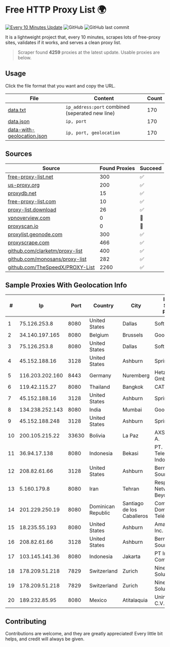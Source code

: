 
# Free HTTP Proxy List 🌍

[![Every 10 Minutes Update](https://github.com/mertguvencli/http-proxy-list/actions/workflows/main.yml/badge.svg?branch=main)](https://github.com/mertguvencli/http-proxy-list/actions/workflows/main.yml)
![GitHub](https://img.shields.io/github/license/mertguvencli/http-proxy-list)
![GitHub last commit](https://img.shields.io/github/last-commit/mertguvencli/http-proxy-list)

It is a lightweight project that, every 10 minutes, scrapes lots of free-proxy sites, validates if it works, and serves a clean proxy list.


> Scraper found **4259** proxies at the latest update. Usable proxies are below.

## Usage

Click the file format that you want and copy the URL.


|File|Content|Count|
|----|-------|-----|
|[data.txt](https://raw.githubusercontent.com/mertguvencli/http-proxy-list/main/proxy-list/data.txt)|`ip_address:port` combined (seperated new line)|170|
|[data.json](https://raw.githubusercontent.com/mertguvencli/http-proxy-list/main/proxy-list/data.json)|`ip, port`|170|
|[data-with-geolocation.json](https://raw.githubusercontent.com/mertguvencli/http-proxy-list/main/proxy-list/data-with-geolocation.json)|`ip, port, geolocation`|170|

## Sources

|Source|Found Proxies|Succeed|
|------|-------------|-------|
|[free-proxy-list.net](https://free-proxy-list.net)|300|✅|
|[us-proxy.org](https://www.us-proxy.org)|200|✅|
|[proxydb.net](http://proxydb.net)|15|✅|
|[free-proxy-list.com](https://free-proxy-list.com/?page=&port=&type%5B%5D=http&type%5B%5D=https&up_time=0&search=Search)|10|✅|
|[proxy-list.download](https://www.proxy-list.download/HTTP)|26|✅|
|[vpnoverview.com](https://vpnoverview.com/privacy/anonymous-browsing/free-proxy-servers)|0|🚫|
|[proxyscan.io](https://www.proxyscan.io)|0|🚫|
|[proxylist.geonode.com](https://proxylist.geonode.com/api/proxy-list?limit=300&page=1&sort_by=lastChecked&sort_type=desc&protocols=http,https)|300|✅|
|[proxyscrape.com](https://api.proxyscrape.com/v2/?request=displayproxies&protocol=http&timeout=10000&country=all&ssl=all&anonymity=all)|466|✅|
|[github.com/clarketm/proxy-list](https://raw.githubusercontent.com/clarketm/proxy-list/master/proxy-list-raw.txt)|400|✅|
|[github.com/monosans/proxy-list](https://raw.githubusercontent.com/monosans/proxy-list/main/proxies/http.txt)|282|✅|
|[github.com/TheSpeedX/PROXY-List](https://raw.githubusercontent.com/TheSpeedX/PROXY-List/master/http.txt)|2260|✅|


## Sample Proxies With Geolocation Info

|#|Ip|Port|Country|City|Internet Service Provider|
|-|--|----|-------|----|-------------------------|
|1|75.126.253.8|8080|United States|Dallas|SoftLayer|
|2|34.140.197.165|8080|Belgium|Brussels|Google LLC|
|3|75.126.253.8|8080|United States|Dallas|SoftLayer|
|4|45.152.188.16|3128|United States|Ashburn|Sprint|
|5|116.203.202.160|8443|Germany|Nuremberg|Hetzner Online GmbH|
|6|119.42.115.27|8080|Thailand|Bangkok|CAT-BB|
|7|45.152.188.16|3128|United States|Ashburn|Sprint|
|8|134.238.252.143|8080|India|Mumbai|Google LLC|
|9|45.152.188.248|3128|United States|Ashburn|Sprint|
|10|200.105.215.22|33630|Bolivia|La Paz|AXS Bolivia S. A.|
|11|36.94.17.138|8080|Indonesia|Bekasi|PT. Telekomunikasi Indonesia|
|12|208.82.61.66|3128|United States|Ashburn|Bernardi Sounds|
|13|5.160.179.8|8080|Iran|Tehran|Respina Networks & Beyond PJSC|
|14|201.229.250.19|8080|Dominican Republic|Santiago de los Caballeros|Compañía Dominicana de Teléfonos S. A.|
|15|18.235.55.193|8080|United States|Ashburn|Amazon.com, Inc.|
|16|208.82.61.66|3128|United States|Ashburn|Bernardi Sounds|
|17|103.145.141.36|8080|Indonesia|Jakarta|PT Indonesia Comnets Plus|
|18|178.209.51.218|7829|Switzerland|Zurich|Nine Internet Solutions AG|
|19|178.209.51.218|7829|Switzerland|Zurich|Nine Internet Solutions AG|
|20|189.232.85.95|8080|Mexico|Atitalaquia|Uninet S.A. de C.V.|



## Contributing

Contributions are welcome, and they are greatly appreciated! Every
little bit helps, and credit will always be given.

